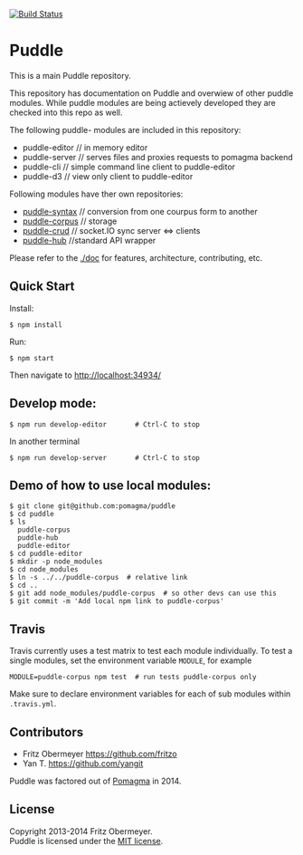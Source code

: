 [![Build Status](https://travis-ci.org/pomagma/puddle.svg?branch=master)](http://travis-ci.org/pomagma/puddle)

# Puddle

This is a main Puddle repository.

This repository has documentation on Puddle and overwiew of other puddle modules.
While puddle modules are being actievely developed they are checked into this repo as well.


The following puddle- modules are included in this repository:

- puddle-editor // in memory editor
- puddle-server // serves files and proxies requests to pomagma backend
- puddle-cli // simple command line client to puddle-editor
- puddle-d3 // view only client to puddle-editor

Following modules have ther own repositories:

- [puddle-syntax](https://github.com/pomagma/puddle-syntax) // conversion from one courpus form to another
- [puddle-corpus](https://github.com/pomagma/puddle-corpus) // storage
- [puddle-crud](https://github.com/pomagma/puddle-socket) // socket.IO sync server <=> clients
- [puddle-hub](https://github.com/pomagma/puddle-hub) //standard API wrapper


Please refer to the [./doc](./doc) for features, architecture, contributing, etc.

## Quick Start

Install:
 
    $ npm install
Run:
 
    $ npm start

Then navigate to <http://localhost:34934/>
    
## Develop mode:
    
    $ npm run develop-editor       # Ctrl-C to stop
        
In another terminal

    $ npm run develop-server       # Ctrl-C to stop




## Demo of how to use local modules:

    $ git clone git@github.com:pomagma/puddle
    $ cd puddle
    $ ls
      puddle-corpus
      puddle-hub
      puddle-editor
    $ cd puddle-editor
    $ mkdir -p node_modules
    $ cd node_modules
    $ ln -s ../../puddle-corpus  # relative link
    $ cd ..
    $ git add node_modules/puddle-corpus  # so other devs can use this
    $ git commit -m 'Add local npm link to puddle-corpus'
    
## Travis

Travis currently uses a test matrix to test each module individually.
To test a single modules, set the environment variable `MODULE`, for example

    MODULE=puddle-corpus npm test  # run tests puddle-corpus only

Make sure to declare environment variables for each of sub modules
within `.travis.yml`.


## Contributors

- Fritz Obermeyer <https://github.com/fritzo>
- Yan T. <https://github.com/yangit>

Puddle was factored out of [Pomagma](https://github.com/fritzo/pomagma) in 2014.


## License

Copyright 2013-2014 Fritz Obermeyer.<br/>
Puddle is licensed under the [MIT license](/LICENSE).
